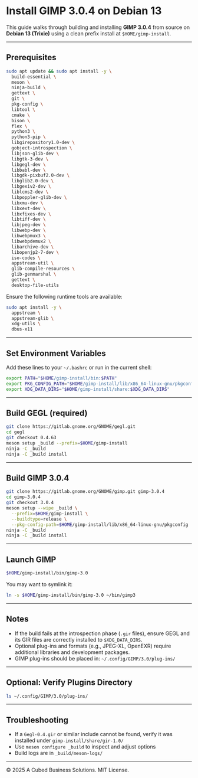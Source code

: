 # Install GIMP 3.0.4 on Debian 13

This guide walks through building and installing **GIMP 3.0.4** from source on **Debian 13 (Trixie)** using a clean prefix install at `$HOME/gimp-install`.

---

## Prerequisites

```bash
sudo apt update && sudo apt install -y \
  build-essential \
  meson \
  ninja-build \
  gettext \
  git \
  pkg-config \
  libtool \
  cmake \
  bison \
  flex \
  python3 \
  python3-pip \
  libgirepository1.0-dev \
  gobject-introspection \
  libjson-glib-dev \
  libgtk-3-dev \
  libgegl-dev \
  libbabl-dev \
  libgdk-pixbuf2.0-dev \
  libglib2.0-dev \
  libgexiv2-dev \
  liblcms2-dev \
  libpoppler-glib-dev \
  libxmu-dev \
  libxext-dev \
  libxfixes-dev \
  libtiff-dev \
  libjpeg-dev \
  libwebp-dev \
  libwebpmux3 \
  libwebpdemux2 \
  libarchive-dev \
  libopenjp2-7-dev \
  iso-codes \
  appstream-util \
  glib-compile-resources \
  glib-genmarshal \
  gettext \
  desktop-file-utils
```

Ensure the following runtime tools are available:

```bash
sudo apt install -y \
  appstream \
  appstream-glib \
  xdg-utils \
  dbus-x11
```

---

## Set Environment Variables

Add these lines to your `~/.bashrc` or run in the current shell:

```bash
export PATH="$HOME/gimp-install/bin:$PATH"
export PKG_CONFIG_PATH="$HOME/gimp-install/lib/x86_64-linux-gnu/pkgconfig:$PKG_CONFIG_PATH"
export XDG_DATA_DIRS="$HOME/gimp-install/share:$XDG_DATA_DIRS"
```

---

## Build GEGL (required)

```bash
git clone https://gitlab.gnome.org/GNOME/gegl.git
cd gegl
git checkout 0.4.63
meson setup _build --prefix=$HOME/gimp-install
ninja -C _build
ninja -C _build install
```

---

## Build GIMP 3.0.4

```bash
git clone https://gitlab.gnome.org/GNOME/gimp.git gimp-3.0.4
cd gimp-3.0.4
git checkout 3.0.4
meson setup --wipe _build \
  --prefix=$HOME/gimp-install \
  --buildtype=release \
  --pkg-config-path=$HOME/gimp-install/lib/x86_64-linux-gnu/pkgconfig
ninja -C _build
ninja -C _build install
```

---

## Launch GIMP

```bash
$HOME/gimp-install/bin/gimp-3.0
```

You may want to symlink it:

```bash
ln -s $HOME/gimp-install/bin/gimp-3.0 ~/bin/gimp3
```

---

## Notes

- If the build fails at the introspection phase (`.gir` files), ensure GEGL and its GIR files are correctly installed to `$XDG_DATA_DIRS`.
- Optional plug-ins and formats (e.g., JPEG-XL, OpenEXR) require additional libraries and development packages.
- GIMP plug-ins should be placed in: `~/.config/GIMP/3.0/plug-ins/`

---

## Optional: Verify Plugins Directory

```bash
ls ~/.config/GIMP/3.0/plug-ins/
```

---

## Troubleshooting

- If a `Gegl-0.4.gir` or similar include cannot be found, verify it was installed under `gimp-install/share/gir-1.0/`
- Use `meson configure _build` to inspect and adjust options
- Build logs are in `_build/meson-logs/`

---

© 2025 A Cubed Business Solutions. MIT License.

